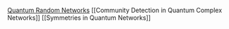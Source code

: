 [Quantum Random Networks](https://www.nature.com/articles/nphys1665)
[[Community Detection in Quantum Complex Networks]]
[[Symmetries in Quantum Networks]]